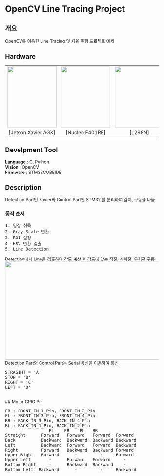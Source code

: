 # OpenCV Line Tracing Project
## 개요
OpenCV를 이용한 Line Tracing 및 자율 주행 프로젝트 예제
## Hardware
||||||
|:---:|:---:|:---:|:---:|:---:|
|<img src="https://user-images.githubusercontent.com/87363461/162557259-ebb2372b-73f4-4538-87d6-1b5e95a1b73a.jpg" width="160" height="200">|<img src="https://user-images.githubusercontent.com/87363461/162557284-99760ac0-82c7-40ea-a3c3-a6fdfc4fb87c.jpg" width="160" height="200">|<img src="https://user-images.githubusercontent.com/87363461/162557325-11bd7d58-6cc6-470f-8a29-ba30501f3b12.jpg" width="160" height="200">|<img src="https://user-images.githubusercontent.com/87363461/188588049-3e25e439-de0a-44f1-9687-4f56adb65df0.JPG" width="160" height="200">|<img src="https://user-images.githubusercontent.com/87363461/188588655-e12cce69-aad6-4d57-a252-01bbd71b43ce.JPG" width="160" height="200">
|[Jetson Xavier AGX]|[Nucleo F401RE]|[L298N]|[Logitech C920]|[Car Frame]
## Develpment Tool
<b>Language</b> : C, Python
<br>
<b>Vision</b> : OpenCV
<br>
<b>Firmware</b> : STM32CUBEIDE
## Description
Detection Part인 Xavier와 Control Part인 STM32 를 분리하여 감지, 구동을 나눔
### 동작 순서
<pre>
1. 영상 취득
2. Gray Scale 변환
3. ROI 설정
4. HSV 변환 검출
5. Line Detection
</pre>
Detection에서 Line을 검출하여 각도 계산 후 각도에 맞는 직진, 좌회전, 우회전 구동
<img src="https://user-images.githubusercontent.com/87363461/188872207-b5ed7b45-21eb-45d5-9764-12f658535d7b.JPG" width="680" height="320">
<br>
Detection Part와 Control Part는 Serial 통신을 이용하여 통신
<pre>
STRAGIHT = 'A'
STOP = 'B'
RIGHT = 'C'
LEFT = 'D'
</pre>
<br>
## Motor GPIO Pin
<pre>
FR : FRONT_IN_1_Pin, FRONT_IN_2_Pin
FL : FRONT_IN_3_Pin, FRONT_IN_4_Pin
BR : BACK_IN_3_Pin, BACK_IN_4_Pin
BL : BACK_IN_1_Pin, BACK_IN_2_Pin
                 FL    FR    BL   BR
Straight      Forward   Forward   Forward  Forward
Back          Backward  Backward  Backward Backward
Left          Backward  Forward	  Forward  Backward
Right         Forward   Backward  Backward Forward
Upper Right   Forward      -         -     Forward
Upper Left       -      Forward   Forward     -
Bottom Right     -      Backward  Backward    -
Bottom Left  Backward      -         -     Backward
</pre>
